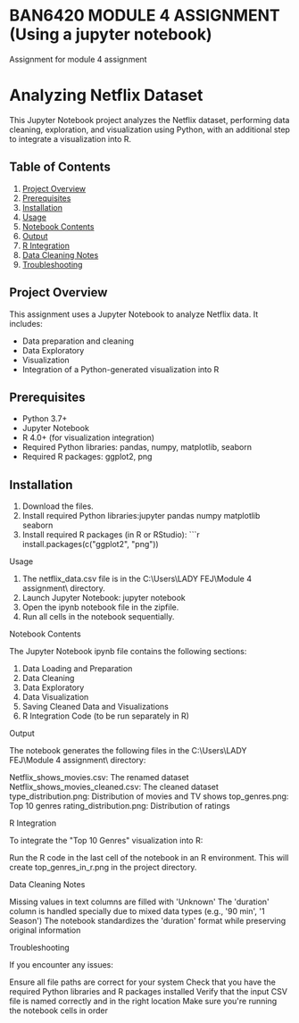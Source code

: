 # BAN6420 MODULE 4 ASSIGNMENT (Using a jupyter notebook)
Assignment for module 4 assignment
# Analyzing Netflix Dataset
This Jupyter Notebook project analyzes the Netflix dataset, performing data cleaning, exploration, and visualization using Python, with an additional step to integrate a visualization into R.

## Table of Contents
1. [Project Overview](#project-overview)
2. [Prerequisites](#prerequisites)
3. [Installation](#installation)
4. [Usage](#usage)
5. [Notebook Contents](#notebook-contents)
6. [Output](#output)
7. [R Integration](#r-integration)
8. [Data Cleaning Notes](#data-cleaning-notes)
9. [Troubleshooting](#troubleshooting)

## Project Overview

This assignment uses a Jupyter Notebook to analyze Netflix data. It includes:
- Data preparation and cleaning
- Data Exploratory
- Visualization
- Integration of a Python-generated visualization into R

## Prerequisites

- Python 3.7+
- Jupyter Notebook
- R 4.0+ (for visualization integration)
- Required Python libraries: pandas, numpy, matplotlib, seaborn
- Required R packages: ggplot2, png

## Installation

1. Download the files.
2. Install required Python libraries:jupyter pandas numpy matplotlib seaborn
3. Install required R packages (in R or RStudio): ```r
    install.packages(c("ggplot2", "png"))

Usage

1. The netflix_data.csv file is in the C:\Users\LADY FEJ\Module 4 assignment\ directory.
2. Launch Jupyter Notebook: jupyter notebook
3. Open the ipynb notebook file in the zipfile.
4. Run all cells in the notebook sequentially.

Notebook Contents

The Jupyter Notebook ipynb file contains the following sections:

1. Data Loading and Preparation
2. Data Cleaning
3. Data Exploratory
4. Data Visualization
5. Saving Cleaned Data and Visualizations
6. R Integration Code (to be run separately in R)


Output

The notebook generates the following files in the C:\Users\LADY FEJ\Module 4 assignment\ directory:

Netflix_shows_movies.csv: The renamed dataset
Netflix_shows_movies_cleaned.csv: The cleaned dataset
type_distribution.png: Distribution of movies and TV shows
top_genres.png: Top 10 genres
rating_distribution.png: Distribution of ratings


R Integration

To integrate the "Top 10 Genres" visualization into R:

Run the R code in the last cell of the notebook in an R environment.
This will create top_genres_in_r.png in the project directory.


Data Cleaning Notes

Missing values in text columns are filled with 'Unknown'
The 'duration' column is handled specially due to mixed data types (e.g., '90 min', '1 Season')
The notebook standardizes the 'duration' format while preserving original information


Troubleshooting

If you encounter any issues:

Ensure all file paths are correct for your system
Check that you have the required Python libraries and R packages installed
Verify that the input CSV file is named correctly and in the right location
Make sure you're running the notebook cells in order
